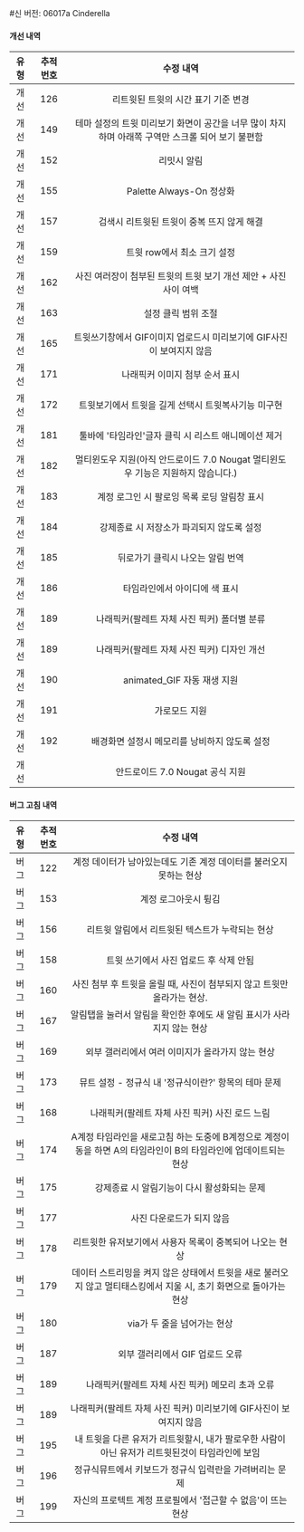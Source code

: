 #신 버전: 06017a Cinderella

#### 개선 내역

|유형|추적 번호|수정 내역|
|:---:|:---:|:---:|
|개선|	126|	리트윗된 트윗의 시간 표기 기준 변경|
|개선|	149|	테마 설정의 트윗 미리보기 화면이 공간을 너무 많이 차지하며 아래쪽 구역만 스크롤 되어 보기 불편함|
|개선|	152|	리밋시 알림|
|개선|	155|	Palette Always-On 정상화|
|개선|	157|	검색시 리트윗된 트윗이 중복 뜨지 않게 해결||
|개선|	159|	트윗 row에서 최소 크기 설정|
|개선|	162|	사진 여러장이 첨부된 트윗의 트윗 보기 개선 제안 + 사진 사이 여백|
|개선|	163|	설정 클릭 범위 조절|
|개선|	165|	트윗쓰기창에서 GIF이미지 업로드시 미리보기에 GIF사진이 보여지지 않음|
|개선|	171|	나래픽커 이미지 첨부 순서 표시|
|개선|	172|	트윗보기에서 트윗을 길게 선택시 트윗복사기능 미구현|
|개선|	181|	툴바에 '타임라인'글자 클릭 시 리스트 애니메이션 제거|
|개선|	182|	멀티윈도우 지원(아직 안드로이드 7.0 Nougat 멀티윈도우 기능은 지원하지 않습니다.)||
|개선|	183|	계정 로그인 시 팔로잉 목록 로딩 알림창 표시|
|개선|	184|	강제종료 시 저장소가 파괴되지 않도록 설정|
|개선|	185|	뒤로가기 클릭시 나오는 알림 번역|
|개선|	186|	타임라인에서 아이디에 색 표시|
|개선|	189|	나래픽커(팔레트 자체 사진 픽커) 폴더별 분류|
|개선|	189|	나래픽커(팔레트 자체 사진 픽커) 디자인 개선|
|개선|	190|	animated_GIF 자동 재생 지원|
|개선|	191|	가로모드 지원|
|개선|	192|	배경화면 설정시 메모리를 낭비하지 않도록 설정|
|개선| | 안드로이드 7.0 Nougat 공식 지원|

#### 버그 고침 내역

|유형|추적 번호|수정 내역|
|:---:|:---:|:---:|
|버그|	122|	계정 데이터가 남아있는데도 기존 계정 데이터를 불러오지 못하는 현상|
|버그|	153|	계정 로그아웃시 튕김|
|버그|	156|	리트윗 알림에서 리트윗된 텍스트가 누락되는 현상|
|버그|	158|	트윗 쓰기에서 사진 업로드 후 삭제 안됨|
|버그|	160|	사진 첨부 후 트윗을 올릴 때, 사진이 첨부되지 않고 트윗만 올라가는 현상.|
|버그|	167|	알림탭을 눌러서 알림을 확인한 후에도 새 알림 표시가 사라지지 않는 현상|
|버그|	169|	외부 갤러리에서 여러 이미지가 올라가지 않는 현상|
|버그|	173|	뮤트 설정 - 정규식 내 '정규식이란?' 항목의 테마 문제|
|버그|	168|	나래픽커(팔레트 자체 사진 픽커) 사진 로드 느림|
|버그|	174|	A계정 타임라인을 새로고침 하는 도중에 B계정으로 계정이동을 하면 A의 타임라인이 B의 타임라인에 업데이트되는 현상|
|버그|	175|	강제종료 시 알림기능이 다시 활성화되는 문제|
|버그|	177|	사진 다운로드가 되지 않음|
|버그|	178|	리트윗한 유저보기에서 사용자 목록이 중복되어 나오는 현상|
|버그|	179|	데이터 스트리밍을 켜지 않은 상태에서 트윗을 새로 불러오지 않고 멀티태스킹에서 지울 시, 초기 화면으로 돌아가는 현상|
|버그|	180|	via가 두 줄을 넘어가는 현상|
|버그|	187|	외부 갤러리에서 GIF 업로드 오류|
|버그|	189|	나래픽커(팔레트 자체 사진 픽커) 메모리 초과 오류|
|버그|	189|	나래픽커(팔레트 자체 사진 픽커) 미리보기에 GIF사진이 보여지지 않음|
|버그|	195|	내 트윗을 다른 유저가 리트윗할시, 내가 팔로우한 사람이 아닌 유저가 리트윗된것이 타임라인에 보임|
|버그|	196|	정규식뮤트에서 키보드가 정규식 입력란을 가려버리는 문제|
|버그|  199|  자신의 프로텍트 계정 프로필에서 '접근할 수 없음'이 뜨는 현상|
